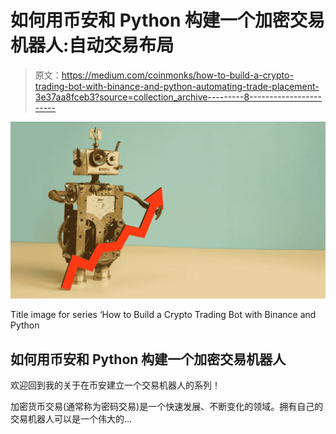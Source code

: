 # 如何用币安和 Python 构建一个加密交易机器人:自动交易布局

> 原文：<https://medium.com/coinmonks/how-to-build-a-crypto-trading-bot-with-binance-and-python-automating-trade-placement-3e37aa8fceb3?source=collection_archive---------8----------------------->

![](img/8a19bdf90bc92af203bf6cfb9224bf78.png)

Title image for series ‘How to Build a Crypto Trading Bot with Binance and Python

## 如何用币安和 Python 构建一个加密交易机器人

欢迎回到我的关于在币安建立一个交易机器人的系列！

加密货币交易(通常称为密码交易)是一个快速发展、不断变化的领域。拥有自己的交易机器人可以是一个伟大的…